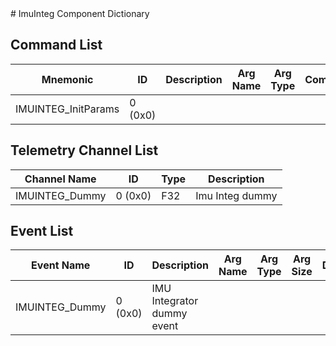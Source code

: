 <title>ImuInteg Component Dictionary</title>
# ImuInteg Component Dictionary


## Command List

|Mnemonic|ID|Description|Arg Name|Arg Type|Comment
|---|---|---|---|---|---|
|IMUINTEG_InitParams|0 (0x0)|| | |

## Telemetry Channel List

|Channel Name|ID|Type|Description|
|---|---|---|---|
|IMUINTEG_Dummy|0 (0x0)|F32|Imu Integ dummy|

## Event List

|Event Name|ID|Description|Arg Name|Arg Type|Arg Size|Description
|---|---|---|---|---|---|---|
|IMUINTEG_Dummy|0 (0x0)|IMU Integrator dummy event| | | | |
